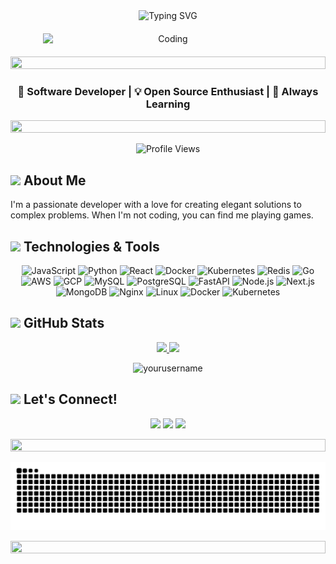 <div align="center">
  <img src="https://readme-typing-svg.herokuapp.com?font=Fira+Code&size=30&duration=3000&pause=1000&color=2BBC8A&center=true&vCenter=true&width=600&lines=Hi+there%2C+I'm+Boluwatife+Ade-ojo;Welcome+to+my+GitHub!" alt="Typing SVG" />
  
  <img src="https://user-images.githubusercontent.com/55389276/140866485-8fb1c876-9a8f-4d6a-98dc-08c4981eaf70.gif" alt="Coding" width="400" style="display: block; margin: 20px auto;" />
</div>

<p align="center">
  <img src="https://i.imgur.com/dBaSKWF.gif" height="20" width="100%">
</p>

<h3 align="center">🚀 Software Developer | 💡 Open Source Enthusiast | 🌱 Always Learning</h3>

<p align="center">
  <img src="https://i.imgur.com/dBaSKWF.gif" height="20" width="100%">
</p>

<div align="center">
  
  ![Profile Views](https://komarev.com/ghpvc/?username=bolexs&color=blueviolet&style=flat-square&label=Profile+Views)
  
</div>

## <img src="https://media2.giphy.com/media/QssGEmpkyEOhBCb7e1/giphy.gif?cid=ecf05e47a0n3gi1bfqntqmob8g9aid1oyj2wr3ds3mg700bl&rid=giphy.gif" width="25"> About Me

I'm a passionate developer with a love for creating elegant solutions to complex problems. When I'm not coding, you can find me playing games.

## <img src="https://media2.giphy.com/media/QssGEmpkyEOhBCb7e1/giphy.gif?cid=ecf05e47a0n3gi1bfqntqmob8g9aid1oyj2wr3ds3mg700bl&rid=giphy.gif" width="25"> Technologies & Tools

<p align="center">
  <img src="https://img.shields.io/badge/JavaScript-%23F7DF1E.svg?style=for-the-badge&logo=javascript&logoColor=black" alt="JavaScript">
  <img src="https://img.shields.io/badge/Python-%233776AB.svg?style=for-the-badge&logo=python&logoColor=white" alt="Python">
  <img src="https://img.shields.io/badge/React-%2361DAFB.svg?style=for-the-badge&logo=react&logoColor=black" alt="React">
  <img src="https://img.shields.io/badge/Docker-%232496ED.svg?style=for-the-badge&logo=docker&logoColor=white" alt="Docker">
  <img src="https://img.shields.io/badge/Kubernetes-%23326CE5.svg?style=for-the-badge&logo=kubernetes&logoColor=white" alt="Kubernetes">
  <img src="https://img.shields.io/badge/Redis-%23DC382D.svg?style=for-the-badge&logo=redis&logoColor=white" alt="Redis">
  <img src="https://img.shields.io/badge/Go-%2300ADD8.svg?style=for-the-badge&logo=go&logoColor=white" alt="Go">
  <img src="https://img.shields.io/badge/AWS-%23232F3E.svg?style=for-the-badge&logo=amazon-aws&logoColor=white" alt="AWS">
  <img src="https://img.shields.io/badge/GCP-%234285F4.svg?style=for-the-badge&logo=google-cloud&logoColor=white" alt="GCP">
  <img src="https://img.shields.io/badge/MySQL-%234479A1.svg?style=for-the-badge&logo=mysql&logoColor=white" alt="MySQL">
  <img src="https://img.shields.io/badge/PostgreSQL-%23336791.svg?style=for-the-badge&logo=postgresql&logoColor=white" alt="PostgreSQL">
  <img src="https://img.shields.io/badge/FastAPI-%23009688.svg?style=for-the-badge&logo=fastapi&logoColor=white" alt="FastAPI">
  <img src="https://img.shields.io/badge/Node.js-%23339933.svg?style=for-the-badge&logo=node.js&logoColor=white" alt="Node.js">
  <img src="https://img.shields.io/badge/Next.js-%23000000.svg?style=for-the-badge&logo=next.js&logoColor=white" alt="Next.js">
  <img src="https://img.shields.io/badge/MongoDB-%234ea94b.svg?style=for-the-badge&logo=mongodb&logoColor=white" alt="MongoDB">
  <img src="https://img.shields.io/badge/Nginx-%23009639.svg?style=for-the-badge&logo=nginx&logoColor=white" alt="Nginx">
  <img src="https://img.shields.io/badge/Linux-%23FCC624.svg?style=for-the-badge&logo=linux&logoColor=black" alt="Linux">
  <img src="https://img.shields.io/badge/Docker-%232496ED.svg?style=for-the-badge&logo=docker&logoColor=white" alt="Docker">
  <img src="https://img.shields.io/badge/Kubernetes-%23326CE5.svg?style=for-the-badge&logo=kubernetes&logoColor=white" alt="Kubernetes">
</p>

## <img src="https://media.giphy.com/media/iY8CRBdQXODJSCERIr/giphy.gif" width="25"> GitHub Stats

<p align="center">
  <a href="https://github.com/bolexs">
    <img height="180em" src="https://github-readme-stats.vercel.app/api?username=bolexs&show_icons=true&theme=radical"/>
    <img height="180em" src="https://github-readme-stats.vercel.app/api/top-langs/?username=bolexs&layout=compact&theme=radical"/>
  </a>
</p>

<p align="center">
  <img src="https://github-readme-streak-stats.herokuapp.com/?user=bolexs&theme=radical" alt="yourusername" />
</p>

## <img src="https://media.giphy.com/media/LnQjpWaON8nhr21vNW/giphy.gif" width="25"> Let's Connect!

<p align="center">
  <a href="https://medium.com/@boluwatufeadeojo"><img src="https://img.shields.io/badge/-Blog-FF4088?style=for-the-badge&logo=Hugo&logoColor=white"/></a>
  <a href="https://x.com/bolex396"><img src="https://img.shields.io/badge/-Twitter-1DA1F2?style=for-the-badge&logo=twitter&logoColor=white"/></a>
  <a href="https://www.linkedin.com/in/boluwatife-ade-ojo/"><img src="https://img.shields.io/badge/-LinkedIn-0077B5?style=for-the-badge&logo=linkedin&logoColor=white"/></a>
</p>

<p align="center">
  <img src="https://i.imgur.com/dBaSKWF.gif" height="20" width="100%">
</p>

<div align="center">
  <picture>
    <source
      media="(prefers-color-scheme: dark)"
      srcset="https://raw.githubusercontent.com/bolexs/bolexs/output/github-contribution-grid-snake-dark.svg?v=1"
    />
    <source
      media="(prefers-color-scheme: light)"
      srcset="https://raw.githubusercontent.com/bolexs/bolexs/output/github-contribution-grid-snake.svg?v=1"
    />
    <img
      alt="github contribution grid snake animation"
      src="https://raw.githubusercontent.com/bolexs/bolexs/output/github-contribution-grid-snake.svg?v=1"
    />
  </picture>
</div>

<p align="center">
  <img src="https://i.imgur.com/dBaSKWF.gif" height="20" width="100%">
</p>
